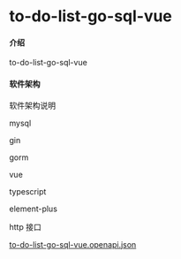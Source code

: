 # to-do-list-go-sql-vue

#### 介绍

to-do-list-go-sql-vue

#### 软件架构

软件架构说明

mysql

gin

gorm

vue

typescript

element-plus

http 接口

[to-do-list-go-sql-vue.openapi.json](to-do-list-go-sql-vue.openapi.json)
